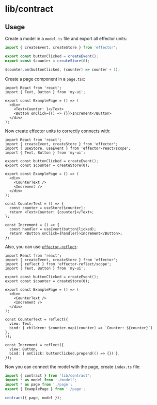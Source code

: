 # lib/contract

## Usage

Create a model in a `model.ts` file and export all effector units:

```ts
import { createEvent, createStore } from 'effector';

export const buttonClicked = createEvent();
export const $counter = createStore(0);

$counter.on(buttonClicked, (counter) => counter + 1);
```

Create a page component in a `page.tsx`:

```tsx
import React from 'react';
import { Text, Button } from 'my-ui';

export const ExamplePage = () => (
  <div>
    <Text>Counter: 1</Text>
    <Button onClick={() => {}}>Increment</Button>
  </div>
);
```

Now create effector units to correctly connects with:

```tsx
import React from 'react';
import { createEvent, createStore } from 'effector';
import { useStore, useEvent } from 'effector-react/scope';
import { Text, Button } from 'my-ui';

export const buttonClicked = createEvent();
export const $counter = createStore(0);

export const ExamplePage = () => (
  <div>
    <CounterText />
    <Increment />
  </div>
);

const CounterText = () => {
  const counter = useStore($counter);
  return <Text>Counter: {counter}</Text>;
};

const Increment = () => {
  const handler = useEvent(buttonClicked);
  return <Button onClick={handler}>Increment</Button>;
};
```

Also, you can use [`effector-reflect`](https://npmjs.com/effector-reflect):

```tsx
import React from 'react';
import { createEvent, createStore } from 'effector';
import { reflect } from 'effector-reflect/scope';
import { Text, Button } from 'my-ui';

export const buttonClicked = createEvent();
export const $counter = createStore(0);

export const ExamplePage = () => (
  <div>
    <CounterText />
    <Increment />
  </div>
);

const CounterText = reflect({
  view: Text,
  bind: { children: $counter.map((counter) => `Counter: ${counter}`) },
});

const Increment = reflect({
  view: Button,
  bind: { onClick: buttonClicked.prepend(() => {}) },
});
```

Now you can connect the model with the page, create `index.ts` file:

```ts
import { contract } from 'lib/contract';
import * as model from './model';
import * as page from './page';
export { ExamplePage } from './page';

contract({ page, model });
```
